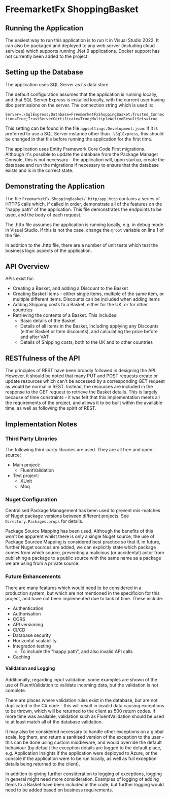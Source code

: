 # FreemarketFx ShoppingBasket

## Running the Application

The easiest way to run this application is to run it
in Visual Studio 2022. It can also be packaged and
deployed to any web server (including cloud services)
which supports running .Net 9 applications. Docker
support has not currently been added to the project.

## Setting up the Database

The application uses SQL Server as its data store.

The default configuration assumes that the application
is running locally, and that SQL Server Express is
installed locally, with the current user having dbo
permissions on the server. The connection string which
is used is:

`Server=.\SqlExpress;Database=FreemarketFxShoppingBasket;Trusted_Connection=True;TrustServerCertificate=True;MultipleActiveResultSets=true`

This setting can be found in the file
`appsettings.Development.json`. If it is preferred to
use a SQL Server instance other than `.\SqlExpress`,
this should be changed in that file before running the
application for the first time.

The application uses Entity Framework Core Code First
migrations. Although it's possible to update the database
from the Package Manager Console, this is not necessary -
the application will, upon startup, create the database
and run the migrations if necessary to ensure that the
database exists and is in the correct state.

## Demonstrating the Application

The file `FreemarketFx.ShoppingBasket/.http/app.http`
contains a series of HTTPS calls which, if called in order,
demonstrate all of the features on the "happy path" of the 
application. This file demonstrates the endpoints to be used,
and the body of each request.

The .http file assumes the application is running locally, e.g.
in debug mode in Visual Studio. If this is not the case, change
the `@root` variable on line 1 of the file.

In addition to the .http file, there are a number of unit
tests which test the business logic aspects of the application.

## API Overview

APIs exist for:

- Creating a Basket, and adding a Discount to the Basket
- Creating Basket Items - either single items, multiple of the
same item, or multiple different items. Discounts can be included
when adding items
- Adding Shipping costs to a Basket, either for the UK, or for
other countries
- Retrieving the contents of a Basket. This includes:
    - Basic details of the Basket
    - Details of all items in the Basket, including applying
      any Discounts (either Basket or Item discounts), and
      calculating the price before and after VAT
    - Details of Shipping costs, both to the UK and to other
      countries

## RESTfulness of the API

The principles of REST have been broadly followed in designing
the API. However, it should be noted that many PUT and POST
requests create or update resources which can't be accessed by
a corresponding GET request as would be normal in REST. Instead,
the resources are included in the response to the GET request to
retrieve the Basket details. This is largely because of time
constraints - it was felt that this implementation meets all the
requirements of the project, and allows it to be built within the
available time, as well as following the spirit of REST.

## Implementation Notes

### Third Party Libraries

The following third-party libraries are used. They are all free
and open-source:

- Main project:
    - FluentValidation
- Test project:
    - XUnit
    - Moq

### Nuget Configuration

Centralised Package Management has been used to prevent mis-matches
of Nuget package versions between different projects. See
`Directory.Packages.props` for details.

Package Source Mapping has been used. Although the benefits of this
won't be apparent whilst there is only a single Nuget source, the use
of Package Sourcee Mapping is considered best practice so that if, in
future, further Nuget sources are added, we can explicitly state which
package comes from which source, preventing a malicious (or accidental)
actor from publishing a package to a public source with the same name
as a package we are using from a private source.

### Future Enhancements

There are many features which would need to be considered in a
production system, but which are not mentioned in the specificion
for this project, and have not been implemented due to lack of time.
These include:

- Authentication
- Authorisation
- CORS
- API versioning
- CI/CD
- Database security
- Horizontal scalability
- Integration testing
    - To include the "happy path", and also invalid API calls
- Caching

#### Validation and Logging

Additionally, regarding input validation, some examples are shown of
the use of FluentValidation to validate incoming data, but the
validation is not complete.

There are places where validation rules exist in the database, but are
not duplicated in the C# code - this will result in invalid data
causing exceptions to be thrown, which will be returned to the client
as 500 return codes. If more time was available, validation such as
FluentValidation should be used to at least match all of the database
validation.

It may also be considered necessary to handle other exceptions on a
global scale, log them, and return a sanitised version of the exception
to the user - this can be done using custom middleware, and would
override the default behaviour (by default the exception details
are logged to the default place, e.g. Application Insights if the
application were deployed to Azure, or the console if the application
were to be run locally, as well as full exception details being returned
to the client).

In addition to giving further consideration to logging of exceptions, logging
in general might need more consideration. Examples of logging of adding
Items to a Basket have been included in the code, but further logging
would need to be added based on business requirements.